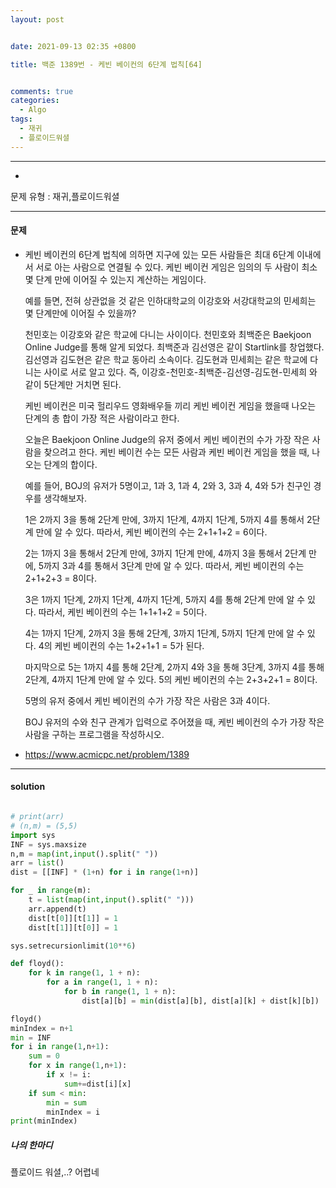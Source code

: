 ```yaml
---
layout: post


date: 2021-09-13 02:35 +0800

title: 백준 1389번 - 케빈 베이컨의 6단계 법칙[64]


comments: true
categories: 
  - Algo
tags: 
  - 재귀
  - 플로이드워셜
---
```


---

  - 

문제 유형 : 재귀,플로이드워셜

---

#### 문제

- 케빈 베이컨의 6단계 법칙에 의하면 지구에 있는 모든 사람들은 최대 6단계 이내에서 서로 아는 사람으로 연결될 수 있다. 케빈 베이컨 게임은 임의의 두 사람이 최소 몇 단계 만에 이어질 수 있는지 계산하는 게임이다.

  예를 들면, 전혀 상관없을 것 같은 인하대학교의 이강호와 서강대학교의 민세희는 몇 단계만에 이어질 수 있을까?

  천민호는 이강호와 같은 학교에 다니는 사이이다. 천민호와 최백준은 Baekjoon Online Judge를 통해 알게 되었다. 최백준과 김선영은 같이 Startlink를 창업했다. 김선영과 김도현은 같은 학교 동아리 소속이다. 김도현과 민세희는 같은 학교에 다니는 사이로 서로 알고 있다. 즉, 이강호-천민호-최백준-김선영-김도현-민세희 와 같이 5단계만 거치면 된다.

  케빈 베이컨은 미국 헐리우드 영화배우들 끼리 케빈 베이컨 게임을 했을때 나오는 단계의 총 합이 가장 적은 사람이라고 한다.

  오늘은 Baekjoon Online Judge의 유저 중에서 케빈 베이컨의 수가 가장 작은 사람을 찾으려고 한다. 케빈 베이컨 수는 모든 사람과 케빈 베이컨 게임을 했을 때, 나오는 단계의 합이다.

  예를 들어, BOJ의 유저가 5명이고, 1과 3, 1과 4, 2와 3, 3과 4, 4와 5가 친구인 경우를 생각해보자.

  1은 2까지 3을 통해 2단계 만에, 3까지 1단계, 4까지 1단계, 5까지 4를 통해서 2단계 만에 알 수 있다. 따라서, 케빈 베이컨의 수는 2+1+1+2 = 6이다.

  2는 1까지 3을 통해서 2단계 만에, 3까지 1단계 만에, 4까지 3을 통해서 2단계 만에, 5까지 3과 4를 통해서 3단계 만에 알 수 있다. 따라서, 케빈 베이컨의 수는 2+1+2+3 = 8이다.

  3은 1까지 1단계, 2까지 1단계, 4까지 1단계, 5까지 4를 통해 2단계 만에 알 수 있다. 따라서, 케빈 베이컨의 수는 1+1+1+2 = 5이다.

  4는 1까지 1단계, 2까지 3을 통해 2단계, 3까지 1단계, 5까지 1단계 만에 알 수 있다. 4의 케빈 베이컨의 수는 1+2+1+1 = 5가 된다.

  마지막으로 5는 1까지 4를 통해 2단계, 2까지 4와 3을 통해 3단계, 3까지 4를 통해 2단계, 4까지 1단계 만에 알 수 있다. 5의 케빈 베이컨의 수는 2+3+2+1 = 8이다.

  5명의 유저 중에서 케빈 베이컨의 수가 가장 작은 사람은 3과 4이다.

  BOJ 유저의 수와 친구 관계가 입력으로 주어졌을 때, 케빈 베이컨의 수가 가장 작은 사람을 구하는 프로그램을 작성하시오.

- https://www.acmicpc.net/problem/1389

  


---

#### solution

```python

# print(arr)
# (n,m) = (5,5)
import sys
INF = sys.maxsize
n,m = map(int,input().split(" "))
arr = list()
dist = [[INF] * (1+n) for i in range(1+n)]

for _ in range(m):
    t = list(map(int,input().split(" ")))
    arr.append(t)
    dist[t[0]][t[1]] = 1
    dist[t[1]][t[0]] = 1

sys.setrecursionlimit(10**6)

def floyd():
    for k in range(1, 1 + n):
        for a in range(1, 1 + n):
            for b in range(1, 1 + n):
                dist[a][b] = min(dist[a][b], dist[a][k] + dist[k][b])

floyd()
minIndex = n+1
min = INF
for i in range(1,n+1):
    sum = 0
    for x in range(1,n+1):
        if x != i:
            sum+=dist[i][x]
    if sum < min:
        min = sum
        minIndex = i
print(minIndex)
```



 ##### 나의 한마디

플로이드 워셜,..? 어렵네
